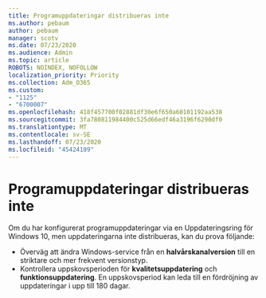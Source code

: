 ```yaml
---
title: Programuppdateringar distribueras inte
ms.author: pebaum
author: pebaum
manager: scotv
ms.date: 07/23/2020
ms.audience: Admin
ms.topic: article
ROBOTS: NOINDEX, NOFOLLOW
localization_priority: Priority
ms.collection: Adm_O365
ms.custom:
- "1125"
- "6700007"
ms.openlocfilehash: 418f457700f02881df30e6f650a60101192aa538
ms.sourcegitcommit: 3fa780811984400c525d66edf46a3196f6290df0
ms.translationtype: MT
ms.contentlocale: sv-SE
ms.lasthandoff: 07/23/2020
ms.locfileid: "45424109"
---
```

# <a name="software-updates-are-not-being-deployed"></a>Programuppdateringar distribueras inte

Om du har konfigurerat programuppdateringar via en Uppdateringsring för Windows 10, men uppdateringarna inte distribueras, kan du prova följande:  

- Överväg att ändra Windows-service från en **halvårskanalversion** till en striktare och mer frekvent versionstyp.
- Kontrollera uppskovsperioden för **kvalitetsuppdatering** och **funktionsuppdatering**. En uppskovsperiod kan leda till en fördröjning av uppdateringar i upp till 180 dagar.